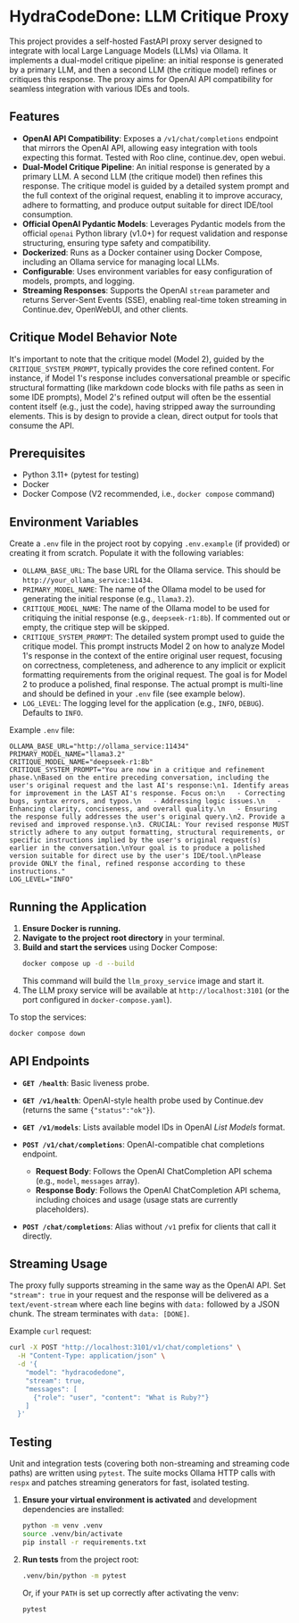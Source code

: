 # HydraCodeDone: LLM Critique Proxy

This project provides a self-hosted FastAPI proxy server designed to integrate with local Large Language Models (LLMs) via Ollama. It implements a dual-model critique pipeline: an initial response is generated by a primary LLM, and then a second LLM (the critique model) refines or critiques this response. The proxy aims for OpenAI API compatibility for seamless integration with various IDEs and tools.

## Features

- **OpenAI API Compatibility**: Exposes a `/v1/chat/completions` endpoint that mirrors the OpenAI API, allowing easy integration with tools expecting this format. Tested with Roo cline, continue.dev, open webui.
- **Dual-Model Critique Pipeline**: An initial response is generated by a primary LLM. A second LLM (the critique model) then refines this response. The critique model is guided by a detailed system prompt and the full context of the original request, enabling it to improve accuracy, adhere to formatting, and produce output suitable for direct IDE/tool consumption.
- **Official OpenAI Pydantic Models**: Leverages Pydantic models from the official `openai` Python library (v1.0+) for request validation and response structuring, ensuring type safety and compatibility.
- **Dockerized**: Runs as a Docker container using Docker Compose, including an Ollama service for managing local LLMs.
- **Configurable**: Uses environment variables for easy configuration of models, prompts, and logging.
- **Streaming Responses**: Supports the OpenAI `stream` parameter and returns Server-Sent Events (SSE), enabling real-time token streaming in Continue.dev, OpenWebUI, and other clients.

## Critique Model Behavior Note

It's important to note that the critique model (Model 2), guided by the `CRITIQUE_SYSTEM_PROMPT`, typically provides the core refined content. For instance, if Model 1's response includes conversational preamble or specific structural formatting (like markdown code blocks with file paths as seen in some IDE prompts), Model 2's refined output will often be the essential content itself (e.g., just the code), having stripped away the surrounding elements. This is by design to provide a clean, direct output for tools that consume the API.

## Prerequisites
- Python 3.11+ (pytest for testing)
- Docker
- Docker Compose (V2 recommended, i.e., `docker compose` command)

## Environment Variables

Create a `.env` file in the project root by copying `.env.example` (if provided) or creating it from scratch. Populate it with the following variables:

- `OLLAMA_BASE_URL`: The base URL for the Ollama service. This should be `http://your_ollama_service:11434`.
- `PRIMARY_MODEL_NAME`: The name of the Ollama model to be used for generating the initial response (e.g., `llama3.2`).
- `CRITIQUE_MODEL_NAME`: The name of the Ollama model to be used for critiquing the initial response (e.g., `deepseek-r1:8b`). If commented out or empty, the critique step will be skipped.
- `CRITIQUE_SYSTEM_PROMPT`: The detailed system prompt used to guide the critique model. This prompt instructs Model 2 on how to analyze Model 1's response in the context of the entire original user request, focusing on correctness, completeness, and adherence to any implicit or explicit formatting requirements from the original request. The goal is for Model 2 to produce a polished, final response. The actual prompt is multi-line and should be defined in your `.env` file (see example below).
- `LOG_LEVEL`: The logging level for the application (e.g., `INFO`, `DEBUG`). Defaults to `INFO`.

Example `.env` file:

```
OLLAMA_BASE_URL="http://ollama_service:11434"
PRIMARY_MODEL_NAME="llama3.2"
CRITIQUE_MODEL_NAME="deepseek-r1:8b"
CRITIQUE_SYSTEM_PROMPT="You are now in a critique and refinement phase.\nBased on the entire preceding conversation, including the user's original request and the last AI's response:\n1. Identify areas for improvement in the LAST AI's response. Focus on:\n   - Correcting bugs, syntax errors, and typos.\n   - Addressing logic issues.\n   - Enhancing clarity, conciseness, and overall quality.\n   - Ensuring the response fully addresses the user's original query.\n2. Provide a revised and improved response.\n3. CRUCIAL: Your revised response MUST strictly adhere to any output formatting, structural requirements, or specific instructions implied by the user's original request(s) earlier in the conversation.\nYour goal is to produce a polished version suitable for direct use by the user's IDE/tool.\nPlease provide ONLY the final, refined response according to these instructions."
LOG_LEVEL="INFO"
```

## Running the Application

1.  **Ensure Docker is running.**
2.  **Navigate to the project root directory** in your terminal.
3.  **Build and start the services** using Docker Compose:
    ```bash
    docker compose up -d --build
    ```
    This command will build the `llm_proxy_service` image and start it.
4.  The LLM proxy service will be available at `http://localhost:3101` (or the port configured in `docker-compose.yaml`).

To stop the services:
```bash
docker compose down
```

## API Endpoints

- **`GET /health`**: Basic liveness probe.
- **`GET /v1/health`**: OpenAI-style health probe used by Continue.dev (returns the same `{"status":"ok"}`).
- **`GET /v1/models`**: Lists available model IDs in OpenAI *List Models* format.

- **`POST /v1/chat/completions`**: OpenAI-compatible chat completions endpoint.
  - **Request Body**: Follows the OpenAI ChatCompletion API schema (e.g., `model`, `messages` array).
  - **Response Body**: Follows the OpenAI ChatCompletion API schema, including choices and usage (usage stats are currently placeholders).
- **`POST /chat/completions`**: Alias without `/v1` prefix for clients that call it directly.

## Streaming Usage

The proxy fully supports streaming in the same way as the OpenAI API. Set `"stream": true` in your request and the response will be delivered as a `text/event-stream` where each line begins with `data:` followed by a JSON chunk. The stream terminates with `data: [DONE]`.

Example `curl` request:

```bash
curl -X POST "http://localhost:3101/v1/chat/completions" \
  -H "Content-Type: application/json" \
  -d '{
    "model": "hydracodedone",
    "stream": true,
    "messages": [
      {"role": "user", "content": "What is Ruby?"}
    ]
  }'
```

## Testing

Unit and integration tests (covering both non-streaming and streaming code paths) are written using `pytest`. The suite mocks Ollama HTTP calls with `respx` and patches streaming generators for fast, isolated testing.

1.  **Ensure your virtual environment is activated** and development dependencies are installed:
    ```bash
    python -m venv .venv
    source .venv/bin/activate
    pip install -r requirements.txt
    ```
2.  **Run tests** from the project root:
    ```bash
    .venv/bin/python -m pytest
    ```
    Or, if your `PATH` is set up correctly after activating the venv:
    ```bash
    pytest
    ```
